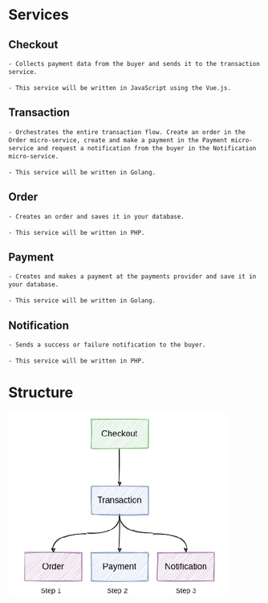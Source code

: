 # Services

## Checkout
    - Collects payment data from the buyer and sends it to the transaction service.
    
    - This service will be written in JavaScript using the Vue.js.

## Transaction
    - Orchestrates the entire transaction flow. Create an order in the Order micro-service, create and make a payment in the Payment micro-service and request a notification from the buyer in the Notification micro-service.
    
    - This service will be written in Golang.
    
## Order
    - Creates an order and saves it in your database.
    
    - This service will be written in PHP.
    
## Payment
    - Creates and makes a payment at the payments provider and save it in your database.
    
    - This service will be written in Golang.
    
## Notification
    - Sends a success or failure notification to the buyer.
    
    - This service will be written in PHP.
    
# Structure

![Structure](structure.png)
